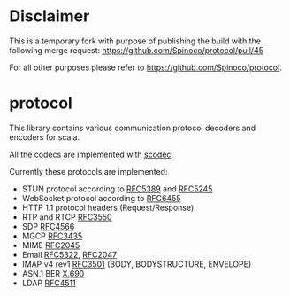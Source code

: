 # Disclaimer

This is a temporary fork with purpose of publishing the build with the following merge request:
https://github.com/Spinoco/protocol/pull/45

For all other purposes please refer to https://github.com/Spinoco/protocol.

# protocol

This library contains various communication protocol decoders and encoders for scala. 

All the codecs are implemented with [scodec](http://scodec.org/). 

Currently these protocols are implemented: 

 - STUN protocol according to [RFC5389](https://tools.ietf.org/html/rfc5389) and [RFC5245](https://tools.ietf.org/html/rfc5245)
 - WebSocket protocol according to [RFC6455](https://tools.ietf.org/html/rfc6455)
 - HTTP 1.1 protocol headers (Request/Response)
 - RTP and RTCP [RFC3550](https://www.ietf.org/rfc/rfc3550.txt)
 - SDP [RFC4566](https://tools.ietf.org/html/rfc4566)
 - MGCP [RFC3435](https://tools.ietf.org/html/rfc3435)
 - MIME [RFC2045](https://tools.ietf.org/html/rfc2045)
 - Email [RFC5322](https://tools.ietf.org/html/rfc5322), [RFC2047](https://tools.ietf.org/html/rfc2047)
 - IMAP v4 rev1 [RFC3501](https://tools.ietf.org/html/rfc3501) (BODY, BODYSTRUCTURE, ENVELOPE)
 - ASN.1 BER [X.690](https://www.itu.int/rec/T-REC-X.690-201508-I/en)
 - LDAP [RFC4511](https://tools.ietf.org/html/rfc4511)
